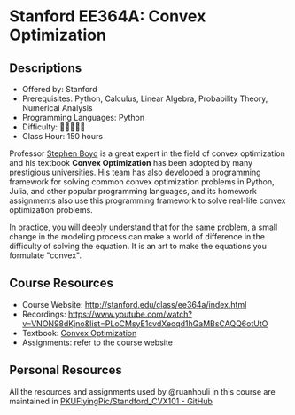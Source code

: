 # Stanford EE364A: Convex Optimization

## Descriptions

- Offered by: Stanford
- Prerequisites: Python, Calculus, Linear Algebra, Probability Theory, Numerical Analysis
- Programming Languages: Python
- Difficulty: 🌟🌟🌟🌟🌟
- Class Hour: 150 hours

Professor [Stephen Boyd](http://web.stanford.edu/~boyd) is a great expert in the field of convex optimization and his textbook **Convex Optimization** has been adopted by many prestigious universities. His team has also developed a programming framework for solving common convex optimization problems in Python, Julia, and other popular programming languages, and its homework assignments also use this programming framework to solve real-life convex optimization problems.

In practice, you will deeply understand that for the same problem, a small change in the modeling process can make a world of difference in the difficulty of solving the equation. It is an art to make the equations you formulate "convex".

## Course Resources

- Course Website: <http://stanford.edu/class/ee364a/index.html>
- Recordings: <https://www.youtube.com/watch?v=VNON98dKjno&list=PLoCMsyE1cvdXeoqd1hGaMBsCAQQ6otUtO>
- Textbook: [Convex Optimization](https://stanford.edu/~boyd/cvxbook/)
- Assignments: refer to the course website

## Personal Resources

All the resources and assignments used by @ruanhouli in this course are maintained in [PKUFlyingPic/Standford_CVX101 - GitHub](https://github.com/ruanhouli/Standford_CVX101)
